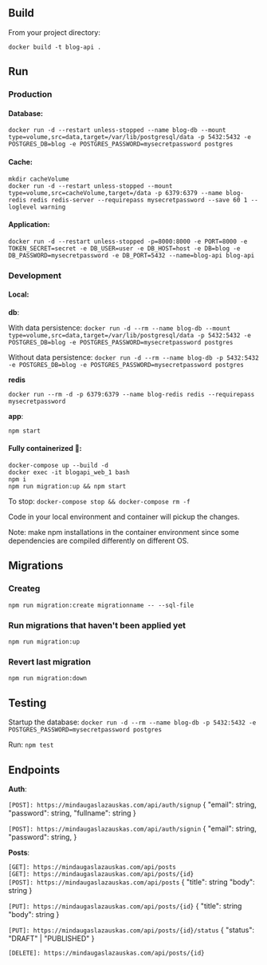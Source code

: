 ## Build

From your project directory:

`docker build -t blog-api .`

## Run

### Production

#### Database:

`docker run -d --restart unless-stopped --name blog-db --mount type=volume,src=data,target=/var/lib/postgresql/data -p 5432:5432 -e POSTGRES_DB=blog -e POSTGRES_PASSWORD=mysecretpassword postgres`

#### Cache:

`mkdir cacheVolume` <br />
`docker run -d --restart unless-stopped --mount type=volume,src=cacheVolume,target=/data -p 6379:6379 --name blog-redis redis redis-server --requirepass mysecretpassword --save 60 1 --loglevel warning`

#### Application:

`docker run -d --restart unless-stopped -p=8000:8000 -e PORT=8000 -e TOKEN_SECRET=secret -e DB_USER=user -e DB_HOST=host -e DB=blog -e DB_PASSWORD=mysecretpassword -e DB_PORT=5432 --name=blog-api blog-api`

### Development

#### Local:

<strong>db</strong>:

With data persistence:
`docker run -d --rm --name blog-db --mount type=volume,src=data,target=/var/lib/postgresql/data -p 5432:5432 -e POSTGRES_DB=blog -e POSTGRES_PASSWORD=mysecretpassword postgres`

Without data persistence:
`docker run -d --rm --name blog-db -p 5432:5432 -e POSTGRES_DB=blog -e POSTGRES_PASSWORD=mysecretpassword postgres`

<strong>redis</strong>

`docker run --rm -d -p 6379:6379 --name blog-redis redis --requirepass mysecretpassword`

<strong>app</strong>:

`npm start`

#### Fully containerized 🚀:

`docker-compose up --build -d` <br />
`docker exec -it blogapi_web_1 bash` <br />
`npm i` <br />
`npm run migration:up && npm start`

To stop: `docker-compose stop && docker-compose rm -f`

Code in your local environment and container will pickup the changes.

Note: make npm installations in the container environment since some dependencies are compiled differently on different OS.

## Migrations

### Createg

`npm run migration:create migrationname -- --sql-file`

### Run migrations that haven't been applied yet

`npm run migration:up`

### Revert last migration

`npm run migration:down`

## Testing

Startup the database: `docker run -d --rm --name blog-db -p 5432:5432 -e POSTGRES_PASSWORD=mysecretpassword postgres`

Run: `npm test`

## Endpoints

<strong>Auth</strong>:

`[POST]: https://mindaugaslazauskas.com/api/auth/signup`
{
"email": string,
"password": string,
"fullname": string
}

`[POST]: https://mindaugaslazauskas.com/api/auth/signin`
{
"email": string,
"password": string,
}

<strong>Posts</strong>:

`[GET]: https://mindaugaslazauskas.com/api/posts` <br />
`[GET]: https://mindaugaslazauskas.com/api/posts/{id}` <br />
`[POST]: https://mindaugaslazauskas.com/api/posts`
{
"title": string
"body": string
}

`[PUT]: https://mindaugaslazauskas.com/api/posts/{id}`
{
"title": string
"body": string
}

`[PUT]: https://mindaugaslazauskas.com/api/posts/{id}/status`
{
"status": "DRAFT" | "PUBLISHED"
}

`[DELETE]: https://mindaugaslazauskas.com/api/posts/{id}`
